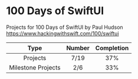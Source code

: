 # 100 Days of SwiftUI
Projects for 100 Days of SwiftUI by Paul Hudson  
https://www.hackingwithswift.com/100/swiftui  


| Type    | Number | Completion |
| :----------: | :---------: | :---------:
| Projects | 7/19 | 37% |
| Milestone Projects  | 2/6  | 33% |
